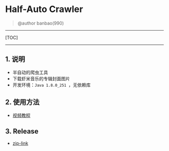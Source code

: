 # Half-Auto Crawler

> @author banbao(990)

---

[TOC]



---



## 1. 说明

+ 半自动的爬虫工具
+ 下载虾米音乐的专辑封面图片
+ 开发环境：`Java 1.8.0_251 `，无依赖库



## 2. 使用方法

+ [视频教程](https://www.bilibili.com/video/BV1Hv411y7Mf)



## 3. Release

+ [zip-link](https://github.com/banbao990/Java/Application/xiamiAlbumCrawler2/release/XiamiAlbumCrawler.v.1.0.zip)